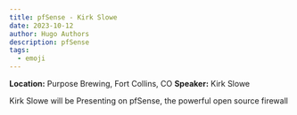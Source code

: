```yaml
---
title: pfSense - Kirk Slowe
date: 2023-10-12
author: Hugo Authors
description: pfSense
tags:
  - emoji
---
```


**Location:** Purpose Brewing, Fort Collins, CO
**Speaker:** Kirk Slowe

Kirk Slowe will be Presenting on pfSense, the powerful open source firewall